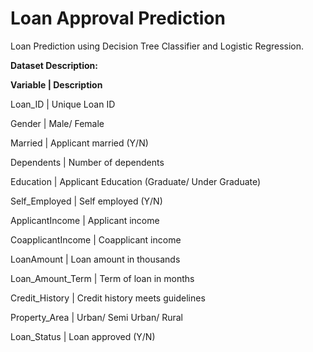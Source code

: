 # Loan Approval Prediction

Loan Prediction using Decision Tree Classifier and Logistic Regression.

**Dataset Description:**

**Variable        |      		Description**
 
Loan_ID           | 	      Unique Loan ID

Gender 	          |       	Male/ Female

Married 	        |       	Applicant married (Y/N)

Dependents        |	      	Number of dependents

Education 	      |    		  Applicant Education (Graduate/ Under Graduate)

Self_Employed     |	  		  Self employed (Y/N)

ApplicantIncome   | 		    Applicant income

CoapplicantIncome | 		    Coapplicant income

LoanAmount 	      |   		  Loan amount in thousands

Loan_Amount_Term 	|	        Term of loan in months

Credit_History 	  |		      Credit history meets guidelines
  
Property_Area 	  |		      Urban/ Semi Urban/ Rural

Loan_Status 	    |		      Loan approved (Y/N)

